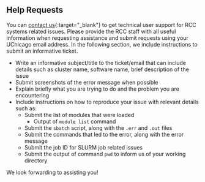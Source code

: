 ## Help Requests

You can [contact us](https://rcc.uchicago.edu/support-and-services/consulting-and-technical-support){:target="_blank"} to get technical user support for RCC systems related issues. Please provide the RCC staff with all useful information when requesting assistance and submit requests using your UChicago email address. In the following section, we include instructions to submit an informative ticket.  

* Write an informative subject/title to the ticket/email that can include details such as cluster name, software name, brief description of the issue
* Submit screenshots of the error message when possible
* Explain briefly what you are trying to do and the problem you are encountering
* Include instructions on how to reproduce your issue with relevant details such as:
    * Submit the list of modules that were loaded
        * Output of ``module list`` command
    * Submit the ``sbatch`` script, along with the ``.err`` and ``.out`` files
    * Submit the commands that led to the error, along with the error message
    * Submit the job ID for SLURM job related issues  
    * Submit the output of command ``pwd`` to inform us of your working directory  

We look forwarding to assisting you!
